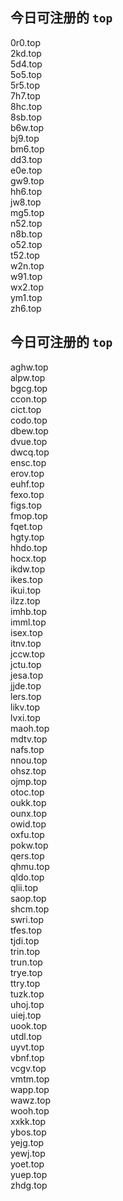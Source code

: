
## 今日可注册的 `top`
>
0r0.top   
2kd.top   
5d4.top   
5o5.top   
5r5.top   
7h7.top   
8hc.top   
8sb.top   
b6w.top   
bj9.top   
bm6.top   
dd3.top   
e0e.top   
gw9.top   
hh6.top   
jw8.top   
mg5.top   
n52.top   
n8b.top   
o52.top   
t52.top   
w2n.top   
w91.top   
wx2.top   
ym1.top   
zh6.top   


## 今日可注册的 `top`
>
aghw.top   
alpw.top   
bgcg.top   
ccon.top   
cict.top   
codo.top   
dbew.top   
dvue.top   
dwcq.top   
ensc.top   
erov.top   
euhf.top   
fexo.top   
figs.top   
fmop.top   
fqet.top   
hgty.top   
hhdo.top   
hocx.top   
ikdw.top   
ikes.top   
ikui.top   
ilzz.top   
imhb.top   
imml.top   
isex.top   
itnv.top   
jccw.top   
jctu.top   
jesa.top   
jjde.top   
lers.top   
likv.top   
lvxi.top   
maoh.top   
mdtv.top   
nafs.top   
nnou.top   
ohsz.top   
ojmp.top   
otoc.top   
oukk.top   
ounx.top   
owid.top   
oxfu.top   
pokw.top   
qers.top   
qhmu.top   
qldo.top   
qlii.top   
saop.top   
shcm.top   
swri.top   
tfes.top   
tjdi.top   
trin.top   
trun.top   
trye.top   
ttry.top   
tuzk.top   
uhoj.top   
uiej.top   
uook.top   
utdl.top   
uyvt.top   
vbnf.top   
vcgv.top   
vmtm.top   
wapp.top   
wawz.top   
wooh.top   
xxkk.top   
ybos.top   
yejg.top   
yewj.top   
yoet.top   
yuep.top   
zhdg.top   

